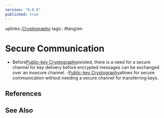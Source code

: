 ```yaml
---
version: "0.0.0"
published: true
---
```

uplinks::[Cryptography](./Cryptography.md)
tags:: #lang/en 
# Secure Communication
- Before[Public-key Cryptography](./Public-key%20Cryptography.md)existed, there is a need for a secure channel for key delivery before encrypted messages can be exchanged over an insecure channel.
-[Public-key Cryptography](./Public-key%20Cryptography.md)allows for secure communication without needing a secure channel for transferring keys.

## References

## See Also
